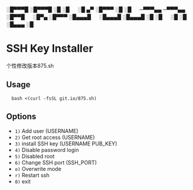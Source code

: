 


░█▀▀▀█ ░█▀▀▀█ ░█ ░█ 　 ░█ ▄▀ ░█▀▀▀ ░█  ░█ 　 
─▀▀▀▄▄ ─▀▀▀▄▄ ░█▀▀█ 　 ░█▀▄  ░█▀▀▀ ░█▄▄▄█ 　 
░█▄▄▄█ ░█▄▄▄█ ░█ ░█ 　 ░█ ░█ ░█▄▄▄   ░█  　 


# SSH Key Installer

个性修改版本875.sh
## Usage
```
  bash <(curl -fsSL git.io/875.sh)
```
## Options
 * `1)`	Add user			(USERNAME)
 * `2)`	Get root access			(USERNAME)
 * `3)`	install SSH key			(USERNAME PUB_KEY)
 * `4)`	Disable password login
 * `5)`	Disabled root
 * `6)`	Change SSH port			(SSH_PORT)
 * `o)`	Overwrite mode
 * `r)`	Restart ssh
 * `0)`	exit

